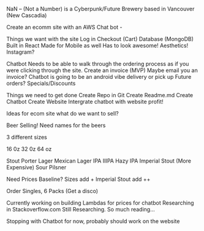 NaN – (Not a Number) is a Cyberpunk/Future Brewery based in Vancouver (New Cascadia) 


Create an ecomm site with an AWS Chat bot - 

Things we want with the site
Log in
Checkout (Cart)
Database (MongoDB)
Built in React
Made for Mobile as well 
Has to look awesome! Aesthetics! 
Instagram? 

Chatbot
Needs to be able to walk through the ordering process as if you were clicking through the site. 
Create an invoice (MVP)
Maybe email you an invoice? 
Chatbot is going to be an android vibe
delivery or pick up
Future orders?
Specials/Discounts 

Things we need to get done
Create Repo in Git
Create Readme.md
Create Chatbot
Create Website
Intergrate chatbot with website
profit! 



Ideas for ecom site what do we want to sell? 

Beer Selling! 
Need names for the beers

3 different sizes

16 0z
32 0z
64 oz

Stout 
Porter
Lager
Mexican Lager
IPA
IIIPA
Hazy IPA
Imperial Stout (More Expensive)
Sour
Pilsner

Need Prices
Baseline? Sizes add + 
Imperial Stout add ++ 


Order Singles, 6 Packs (Get a disco) 



Currently working on building Lambdas for prices for chatbot
Researching in Stackoverflow.com 
Still Researching. So much reading... 

Stopping with Chatbot for now, probably should work on the website